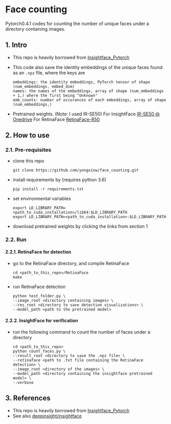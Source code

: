 # Face counting

Pytorch0.4.1 codes for counting the number of unique faces under a directory containing images.

## 1. Intro

- This repo is heavily borrowed from [Insightface_Pytorch](https://github.com/TreB1eN/InsightFace_Pytorch)
- This code also save the 
identity embeddings of the unique faces found as an ```.npz``` file, where the keys are 
    
    ```
    embeddings: the identity embeddings, PyTorch tensor of shape (num_embeddings, embed_dim)  
    names: the names of the embeddings, array of shape (num_embeddings + 1,) where the first being "Unknown"
    emb_counts: number of occurances of each embeddings, array of shape (num_embeddings,)
    ```
- Pretrained weights. (Note: I used IR-SE50) 
    For InsightFace [IR-SE50 @ Onedrive](https://1drv.ms/u/s!AhMqVPD44cDOhkPsOU2S_HFpY9dC)
    For RetinaFace [RetinaFace-R50](https://www.dropbox.com/s/53ftnlarhyrpkg2/retinaface-R50.zip?dl=0)
    
## 2. How to use

### 2.1. Pre-requisites

- clone this repo
  ```
  git clone https://github.com/yongxinw/face_counting.git
  ```

- install requirements by (requires python 3.6)
    ```
    pip install -r requirements.txt
    ```
- set environmental variables
    ```
    export LD_LIBRARY_PATH=<path_to_cuda_installation>/lib64:$LD_LIBRARY_PATH
    export LD_LIBRARY_PATH=<path_to_cuda_installation>:$LD_LIBRARY_PATH
    ```
- download pretrained weights by clicking the links from section 1


### 2.2. Run
#### 2.2.1. RetinaFace for detection
- go to the RetinaFace directory, and compile RetinaFace
    ```
    cd <path_to_this_repo>/RetinaFace
    make
    ```
- run RetinaFace detection
    ```
    python test_folder.py \
    --image_root <directory containing images> \
    --res_root <directory to save detection visualizations> \
    --model_path <path to the pretrained model>
    ```

#### 2.2.2. InsightFace for verification
- run the following command to count the number of faces under a directory
    ```
    cd <path_to_this_repo>
    python count_faces.py \
    --result_root <directory to save the .npz file> \
    --retinaface <path to .txt file containing the RetinaFace detection> \ 
    --image_root <directory of the images> \
    --model_path <directory containing the insightface pretrained model> \
    --verbose
    ```

## 3. References 

- This repo is heavily borrowed from [Insightface_Pytorch](https://github.com/TreB1eN/InsightFace_Pytorch)
- See also [deepinsight/insightface](https://github.com/deepinsight/insightface)